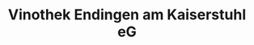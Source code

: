 ---
title: "Vinothek Endingen am Kaiserstuhl eG"
url: /endingen-am-kaiserstuhl/vinothek-endingen-am-kaiserstuhl-eg/
shop: Wein
---
